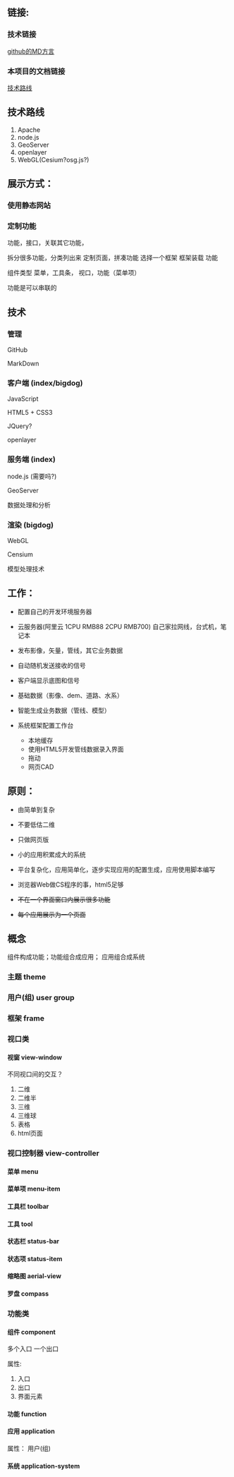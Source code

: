 ## 链接:

### 技术链接

[github的MD方言](https://github.com/guodongxiaren/README/blob/master/README.md)

### 本项目的文档链接

[技术路线](./技术路线.md)

## 技术路线

1. Apache
1. node.js
1. GeoServer
1. openlayer
1. WebGL(Cesium?osg.js?)

## 展示方式：

### 使用静态网站

### 定制功能

功能，接口，关联其它功能，

拆分很多功能，分类列出来
定制页面，拼凑功能
选择一个框架
框架装载 功能

组件类型 菜单，工具条， 视口，功能（菜单项）

功能是可以串联的

##  技术

### 管理

GitHub

MarkDown

### 客户端 (index/bigdog)

JavaScript

HTML5 + CSS3

JQuery?

openlayer

### 服务端 (index)

node.js (需要吗?)

GeoServer

数据处理和分析

### 渲染 (bigdog)

WebGL

Censium

模型处理技术


## 工作：

* 配置自己的开发环境服务器

* 云服务器(阿里云 1CPU RMB88  2CPU RMB700) 自己家拉网线，台式机，笔记本

* 发布影像，矢量，管线，其它业务数据

* 自动随机发送接收的信号

* 客户端显示底图和信号

* 基础数据（影像、dem、道路、水系）

* 智能生成业务数据（管线、模型）

* 系统框架配置工作台

    * 本地缓存
    * 使用HTML5开发管线数据录入界面
    * 拖动
    * 网页CAD

## 原则：

* 由简单到复杂
* 不要低估二维
* 只做网页版
* 小的应用积累成大的系统
* 平台复杂化，应用简单化，逐步实现应用的配置生成，应用使用脚本编写
* 浏览器Web做CS程序的事，html5足够


* ~~不在一个界面窗口内展示很多功能~~
* ~~每个应用展示为一个页面~~

## 概念

组件构成功能；功能组合成应用； 应用组合成系统

### 主题 theme

### 用户(组) user group

### 框架 frame

### 视口类

#### 视窗 view-window

不同视口间的交互？

1. 二维
1. 二维半
1. 三维
1. 三维球
1. 表格
1. html页面

### 视口控制器 view-controller

#### 菜单 menu

#### 菜单项 menu-item

#### 工具栏 toolbar

#### 工具 tool

#### 状态栏 status-bar

#### 状态项 status-item

#### 缩略图 aerial-view

#### 罗盘 compass

### 功能类

#### 组件 component

多个入口
一个出口

属性:

1. 入口
1. 出口
1. 界面元素

#### 功能 function

#### 应用 application

属性：
用户(组)

#### 系统 application-system